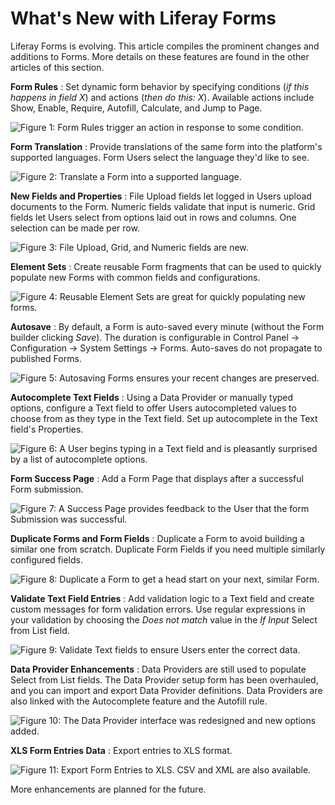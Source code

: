 # What's New with Liferay Forms [](id=whats-new-with-liferay-forms)

Liferay Forms is evolving. This article compiles the prominent changes and
additions to Forms. More details on these features are found in the other
articles of this section.

**Form Rules**
: Set dynamic form behavior by specifying conditions (*if this happens in field
X*) and actions (*then do this: X*). Available actions include Show, Enable,
Require, Autofill, Calculate, and Jump to Page.

![Figure 1: Form Rules trigger an action in response to some condition.](../../images/forms-rule-development.png)

**Form Translation**
: Provide translations of the same form into the platform's supported languages.
Form Users select the language they'd like to see.

![Figure 2: Translate a Form into a supported language.](../../images/forms-translation.png)

**New Fields and Properties**
: File Upload fields let logged in Users upload documents to the Form. Numeric
fields validate that input is numeric. Grid fields let Users select from options
laid out in rows and columns. One selection can be made per row. 

![Figure 3: File Upload, Grid, and Numeric fields are new.](../../images/forms-sidebar.png)

**Element Sets**
: Create reusable Form fragments that can be used to quickly populate new Forms
with common fields and configurations.

![Figure 4: Reusable Element Sets are great for quickly populating new forms.](../../images/forms-element-set.png)

**Autosave** 
: By default, a Form is auto-saved every minute (without the Form builder
clicking *Save*). The duration is configurable in Control Panel &rarr;
Configuration &rarr; System Settings &rarr; Forms. Auto-saves do not propagate to
published Forms. 

![Figure 5: Autosaving Forms ensures your recent changes are preserved.](../../images/forms-autosave-interval.png)

**Autocomplete Text Fields**
: Using a Data Provider or manually typed options, configure a Text field to
offer Users autocompleted values to choose from as they type in the Text field.
Set up autocomplete in the Text field's Properties.

![Figure 6: A User begins typing in a Text field and is pleasantly surprised by a list of
autocomplete options.](../../images/forms-autocomplete.png)

**Form Success Page**
: Add a Form Page that displays after a successful Form submission.

![Figure 7: A Success Page provides feedback to the User that the form
Submission was successful.](../../images/forms-success-page.png)

**Duplicate Forms and Form Fields**
: Duplicate a Form to avoid building a similar one from scratch. Duplicate Form
Fields if you need multiple similarly configured fields.

![Figure 8: Duplicate a Form to get a head start on your next, similar Form.](../../images/forms-duplicate.png)

**Validate Text Field Entries**
: Add validation logic to a Text field and create custom messages for form
validation errors. Use regular expressions in your validation by choosing the
_Does not match_ value in the _If Input_ Select from List field.

![Figure 9: Validate Text fields to ensure Users enter the correct data.](../../images/forms-text-validation.png)

**Data Provider Enhancements**
: Data Providers are still used to populate Select from List fields. The Data
Provider setup form has been overhauled, and you can import and export Data
Provider definitions. Data Providers are also linked with the Autocomplete
feature and the Autofill rule.

![Figure 10: The Data Provider interface was redesigned and new options added.](../../images/forms-data-provider.png)

**XLS Form Entries Data**
: Export entries to XLS format.

![Figure 11: Export Form Entries to XLS. CSV and XML are also available.](../../images/forms-xls.png)

More enhancements are planned for the future. 
